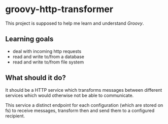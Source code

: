 # groovy-http-transformer

This project is supposed to help me learn and understand _Groovy_.

## Learning goals

- deal with incoming http requests
- read and write to/from a database
- read and write to/from file system

## What should it do?

It should be a HTTP service which transforms messages between different services which would otherwise not be able to communicate.

This service a distinct endpoint for each configuration (which are stored on fs) to receive messages, transform then and send them to a configured recipient.

